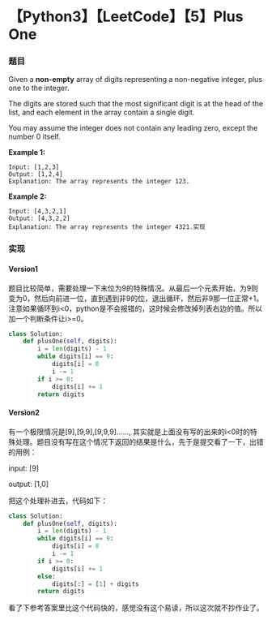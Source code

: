 # 【Python3】【LeetCode】【5】Plus One 

### 题目

 Given a **non-empty** array of digits representing a non-negative integer, plus one to the integer.

The digits are stored such that the most significant digit is at the head of the list, and each element in the array contain a single digit.

You may assume the integer does not contain any leading zero, except the number 0 itself.

**Example 1:**

```
Input: [1,2,3]
Output: [1,2,4]
Explanation: The array represents the integer 123.
```

**Example 2:**

```
Input: [4,3,2,1]
Output: [4,3,2,2]
Explanation: The array represents the integer 4321.实现
```

### 实现

#### Version1

题目比较简单，需要处理一下末位为9的特殊情况。从最后一个元素开始，为9则变为0，然后向前进一位，直到遇到非9的位，退出循环，然后非9那一位正常+1。注意如果循环到i<0，python是不会报错的，这时候会修改掉列表右边的值。所以加一个判断条件让i>=0。

```python
class Solution:
    def plusOne(self, digits):
        i = len(digits) - 1
        while digits[i] == 9:
            digits[i] = 0
            i -= 1
        if i >= 0:
            digits[i] += 1
        return digits
```

#### Version2

有一个极限情况是[9],[9,9],[9,9,9]……, 其实就是上面没有写的出来的i<0时的特殊处理。题目没有写在这个情况下返回的结果是什么，先于是提交看了一下，出错的用例：

input: [9]

output:  [1,0]

把这个处理补进去，代码如下：

```python
class Solution:
    def plusOne(self, digits):
        i = len(digits) - 1
        while digits[i] == 9:
            digits[i] = 0
            i -= 1
        if i >= 0:
            digits[i] += 1
        else:
            digits[:] = [1] + digits
        return digits
```

看了下参考答案里比这个代码快的，感觉没有这个易读，所以这次就不抄作业了。
